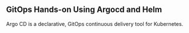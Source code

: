 ## GitOps Hands-on Using Argocd and Helm

Argo CD is a declarative, GitOps continuous delivery tool for Kubernetes.

